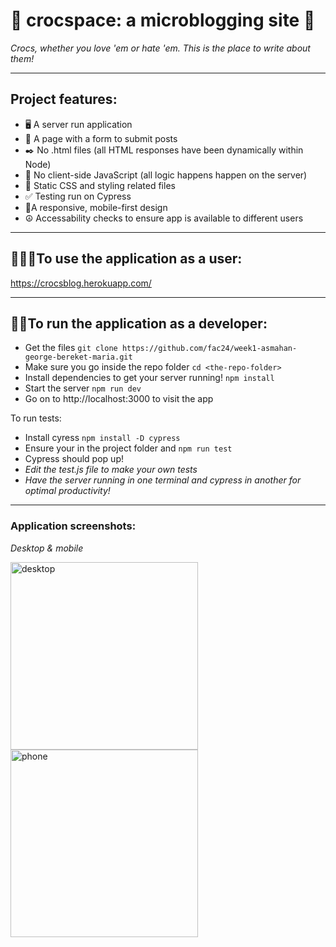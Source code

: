 # 🐊 crocspace: a microblogging site 👡 

*Crocs, whether you love 'em or hate 'em. This is the place to write about them!*

---

## Project features: 
- 🖥️ A server run application
- 📜 A page with a form to submit posts
- ✒️ No .html files (all HTML responses have been dynamically within Node)
- 🧮 No client-side JavaScript (all logic happens happen on the server)
- 🎨 Static CSS and styling related files
- ✅ Testing run on Cypress
- 📱A responsive, mobile-first design
- ☮️ Accessability checks to ensure app is available to different users

---

## 🧑‍🤝‍🧑To use the application as a user:
https://crocsblog.herokuapp.com/

---

## 👨‍💻To run the application as a developer:

- Get the files `git clone https://github.com/fac24/week1-asmahan-george-bereket-maria.git`
- Make sure you go inside the repo folder `cd <the-repo-folder>`
- Install dependencies to get your server running! `npm install` 
- Start the server `npm run dev`
- Go on to http://localhost:3000 to visit the app

To run tests:
-  Install cyress `npm install -D cypress`
-  Ensure your in the project folder and `npm run test`
-  Cypress should pop up!
-  *Edit the test.js file to make your own tests*
-  *Have the server running in one terminal and cypress in another for optimal productivity!*

--- 

### Application screenshots:
*Desktop & mobile*

<img height="300" alt="desktop" src="https://user-images.githubusercontent.com/82417131/168278682-7759498f-71e9-47de-bf3b-380f18af3165.png">    <img height="300" alt="phone" src="https://user-images.githubusercontent.com/82417131/168278786-0d330c5b-2756-4c8e-83ae-71c0cdfb6614.png">







